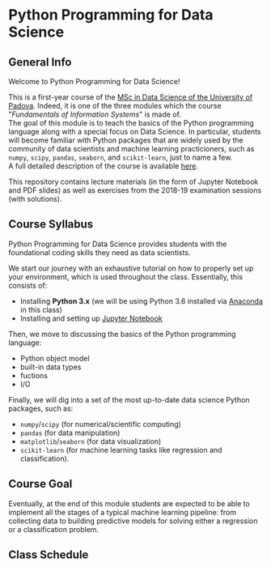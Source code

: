 # Python Programming for Data Science

## General Info

Welcome to Python Programming for Data Science!

This is a first-year course of the [MSc in Data Science of the University of Padova](https://datascience.math.unipd.it/). Indeed, it is one of the three modules which the course "_Fundamentals of Information Systems_" is made of.<br/>
The goal of this module is to teach the basics of the Python programming language along with a special focus on Data Science. In particular, students will become familiar with Python packages that are widely used by the community of data scientists and machine learning practicioners, such as ```numpy```, ```scipy```, ```pandas```, ```seaborn```, and ```scikit-learn```, just to name a few.<br/>
A full detailed description of the course is available [here](https://en.didattica.unipd.it/off/2018/LM/SC/SC2377/000ZZ/SCP7078720/N0).

This repository contains lecture materials (in the form of Jupyter Notebook and PDF slides) as well as exercises from the 2018-19 examination sessions (with solutions).

## Course Syllabus
Python Programming for Data Science provides students with the foundational coding skills they need as data scientists. 

We start our journey with an exhaustive tutorial on how to properly set up your environment, which is used throughout the class. Essentially, this consists of:

- Installing **Python 3.x** (we will be using Python 3.6 installed via [Anaconda](https://www.anaconda.com/) in this class)
- Installing and setting up [Jupyter Notebook](https://jupyter.org/)

Then, we move to discussing the basics of the Python programming language:

- Python object model
- built-in data types
- fuctions
- I/O

Finally, we will dig into a set of the most up-to-date data science Python packages, such as:

- ```numpy```/```scipy``` (for numerical/scientific computing)
- ```pandas``` (for data manipulation)
- ```matplotlib```/```seaborn``` (for data visualization)
- ```scikit-learn``` (for machine learning tasks like regression and classification). 

## Course Goal
Eventually, at the end of this module students are expected to be able to implement all the stages of a typical machine learning pipeline: 
from collecting data to building predictive models for solving either a regression or a classification problem.

## Class Schedule
